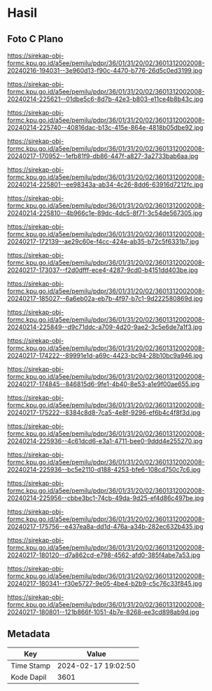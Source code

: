 # Hasil

## Foto C Plano

https://sirekap-obj-formc.kpu.go.id/a5ee/pemilu/pdpr/36/01/31/20/02/3601312002008-20240216-194031--3e960d13-f90c-4470-b776-26d5c0ed3199.jpg

https://sirekap-obj-formc.kpu.go.id/a5ee/pemilu/pdpr/36/01/31/20/02/3601312002008-20240214-225621--01dbe5c6-8d7b-42e3-b803-e11ce4b8b43c.jpg

https://sirekap-obj-formc.kpu.go.id/a5ee/pemilu/pdpr/36/01/31/20/02/3601312002008-20240214-225740--40816dac-b13c-415e-864e-4818b05dbe92.jpg

https://sirekap-obj-formc.kpu.go.id/a5ee/pemilu/pdpr/36/01/31/20/02/3601312002008-20240217-170952--1efb81f9-db86-447f-a827-3a2733bab6aa.jpg

https://sirekap-obj-formc.kpu.go.id/a5ee/pemilu/pdpr/36/01/31/20/02/3601312002008-20240214-225801--ee98343a-ab34-4c26-8dd6-63916d7212fc.jpg

https://sirekap-obj-formc.kpu.go.id/a5ee/pemilu/pdpr/36/01/31/20/02/3601312002008-20240214-225810--4b966c1e-89dc-4dc5-8f71-3c54de567305.jpg

https://sirekap-obj-formc.kpu.go.id/a5ee/pemilu/pdpr/36/01/31/20/02/3601312002008-20240217-172139--ae29c60e-f4cc-424e-ab35-b72c5f6331b7.jpg

https://sirekap-obj-formc.kpu.go.id/a5ee/pemilu/pdpr/36/01/31/20/02/3601312002008-20240217-173037--f2d0dfff-ece4-4287-9cd0-b4151dd403be.jpg

https://sirekap-obj-formc.kpu.go.id/a5ee/pemilu/pdpr/36/01/31/20/02/3601312002008-20240217-185027--6a6eb02a-eb7b-4f97-b7c1-9d222580869d.jpg

https://sirekap-obj-formc.kpu.go.id/a5ee/pemilu/pdpr/36/01/31/20/02/3601312002008-20240214-225849--d9c71ddc-a709-4d20-9ae2-3c5e6de7a1f3.jpg

https://sirekap-obj-formc.kpu.go.id/a5ee/pemilu/pdpr/36/01/31/20/02/3601312002008-20240217-174222--89991e1d-a69c-4423-bc94-28b10bc9a946.jpg

https://sirekap-obj-formc.kpu.go.id/a5ee/pemilu/pdpr/36/01/31/20/02/3601312002008-20240217-174845--846815d6-9fe1-4b40-8e53-a1e9f00ae655.jpg

https://sirekap-obj-formc.kpu.go.id/a5ee/pemilu/pdpr/36/01/31/20/02/3601312002008-20240217-175222--8384c8d8-7ca5-4e8f-9296-ef6b4c4f8f3d.jpg

https://sirekap-obj-formc.kpu.go.id/a5ee/pemilu/pdpr/36/01/31/20/02/3601312002008-20240214-225936--4c61dcd6-e3a1-4711-bee0-9ddd4e255270.jpg

https://sirekap-obj-formc.kpu.go.id/a5ee/pemilu/pdpr/36/01/31/20/02/3601312002008-20240214-225936--bc5e2110-d188-4253-bfe6-108cd750c7c6.jpg

https://sirekap-obj-formc.kpu.go.id/a5ee/pemilu/pdpr/36/01/31/20/02/3601312002008-20240214-225956--cbbe3bc1-74cb-49da-9d25-ef4d86c497be.jpg

https://sirekap-obj-formc.kpu.go.id/a5ee/pemilu/pdpr/36/01/31/20/02/3601312002008-20240217-175756--e437ea8a-dd1d-476a-a34b-282ec632b435.jpg

https://sirekap-obj-formc.kpu.go.id/a5ee/pemilu/pdpr/36/01/31/20/02/3601312002008-20240217-180120--d7a862cd-e798-4562-afd0-385f4abe7a53.jpg

https://sirekap-obj-formc.kpu.go.id/a5ee/pemilu/pdpr/36/01/31/20/02/3601312002008-20240217-180341--f30e5727-9e05-4be4-b2b9-c5c76c33f845.jpg

https://sirekap-obj-formc.kpu.go.id/a5ee/pemilu/pdpr/36/01/31/20/02/3601312002008-20240217-180801--121b866f-1051-4b7e-8268-ee3cd898ab9d.jpg


## Metadata

| Key        | Value               |
| ---------- | ------------------- |
| Time Stamp | 2024-02-17 19:02:50 |
| Kode Dapil | 3601                |



